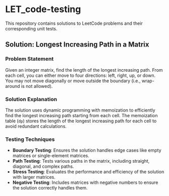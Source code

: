 # LET_code-testing

This repository contains solutions to LeetCode problems and their corresponding unit tests.

## Solution: Longest Increasing Path in a Matrix

### Problem Statement
Given an integer matrix, find the length of the longest increasing path. From each cell, you can either move to four directions: left, right, up, or down. You may not move diagonally or move outside the boundary (i.e., wrap-around is not allowed).

### Solution Explanation
The solution uses dynamic programming with memoization to efficiently find the longest increasing path starting from each cell. The memoization table (`dp`) stores the length of the longest increasing path for each cell to avoid redundant calculations.

### Testing Techniques
- **Boundary Testing**: Ensures the solution handles edge cases like empty matrices or single-element matrices.
- **Path Testing**: Tests various paths in the matrix, including straight, diagonal, and complex paths.
- **Stress Testing**: Evaluates the performance and efficiency of the solution with larger matrices.
- **Negative Testing**: Includes matrices with negative numbers to ensure the solution correctly handles them.
